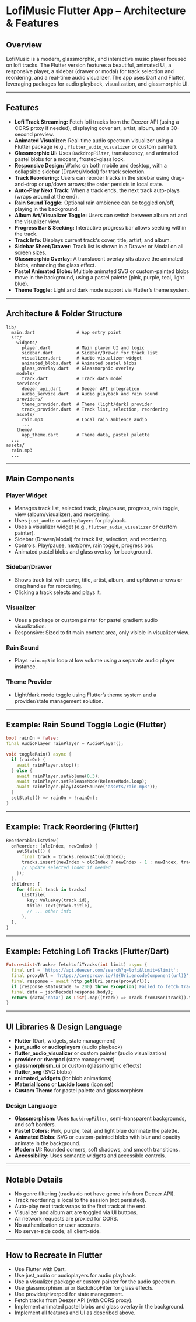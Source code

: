 # LofiMusic Flutter App – Architecture & Features

## Overview
LofiMusic is a modern, glassmorphic, and interactive music player focused on lofi tracks. The Flutter version features a beautiful, animated UI, a responsive player, a sidebar (drawer or modal) for track selection and reordering, and a real-time audio visualizer. The app uses Dart and Flutter, leveraging packages for audio playback, visualization, and glassmorphic UI.

---

## Features

- **Lofi Track Streaming:** Fetch lofi tracks from the Deezer API (using a CORS proxy if needed), displaying cover art, artist, album, and a 30-second preview.
- **Animated Visualizer:** Real-time audio spectrum visualizer using a Flutter package (e.g., `flutter_audio_visualizer` or custom painter).
- **Glassmorphic UI:** Uses `BackdropFilter`, translucency, and animated pastel blobs for a modern, frosted-glass look.
- **Responsive Design:** Works on both mobile and desktop, with a collapsible sidebar (Drawer/Modal) for track selection.
- **Track Reordering:** Users can reorder tracks in the sidebar using drag-and-drop or up/down arrows; the order persists in local state.
- **Auto-Play Next Track:** When a track ends, the next track auto-plays (wraps around at the end).
- **Rain Sound Toggle:** Optional rain ambience can be toggled on/off, playing in the background.
- **Album Art/Visualizer Toggle:** Users can switch between album art and the visualizer view.
- **Progress Bar & Seeking:** Interactive progress bar allows seeking within the track.
- **Track Info:** Displays current track's cover, title, artist, and album.
- **Sidebar Sheet/Drawer:** Track list is shown in a Drawer or Modal on all screen sizes.
- **Glassmorphic Overlay:** A translucent overlay sits above the animated blobs, enhancing the glass effect.
- **Pastel Animated Blobs:** Multiple animated SVG or custom-painted blobs move in the background, using a pastel palette (pink, purple, teal, light blue).
- **Theme Toggle:** Light and dark mode support via Flutter’s theme system.

---

## Architecture & Folder Structure

```
lib/
  main.dart                # App entry point
  src/
    widgets/
      player.dart          # Main player UI and logic
      sidebar.dart         # Sidebar/Drawer for track list
      visualizer.dart      # Audio visualizer widget
      animated_blobs.dart  # Animated pastel blobs
      glass_overlay.dart   # Glassmorphic overlay
    models/
      track.dart           # Track data model
    services/
      deezer_api.dart      # Deezer API integration
      audio_service.dart   # Audio playback and rain sound
    providers/
      theme_provider.dart  # Theme (light/dark) provider
      track_provider.dart  # Track list, selection, reordering
    assets/
      rain.mp3             # Local rain ambience audio
      ...
    theme/
      app_theme.dart       # Theme data, pastel palette
  ...
assets/
  rain.mp3
  ...
```

---

## Main Components

### Player Widget
- Manages track list, selected track, play/pause, progress, rain toggle, view (album/visualizer), and reordering.
- Uses `just_audio` or `audioplayers` for playback.
- Uses a visualizer widget (e.g., `flutter_audio_visualizer` or custom painter).
- Sidebar (Drawer/Modal) for track list, selection, and reordering.
- Controls: Play/pause, next/prev, rain toggle, progress bar.
- Animated pastel blobs and glass overlay for background.

### Sidebar/Drawer
- Shows track list with cover, title, artist, album, and up/down arrows or drag handles for reordering.
- Clicking a track selects and plays it.

### Visualizer
- Uses a package or custom painter for pastel gradient audio visualization.
- Responsive: Sized to fit main content area, only visible in visualizer view.

### Rain Sound
- Plays `rain.mp3` in loop at low volume using a separate audio player instance.

### Theme Provider
- Light/dark mode toggle using Flutter’s theme system and a provider/state management solution.

---

## Example: Rain Sound Toggle Logic (Flutter)

```dart
bool rainOn = false;
final AudioPlayer rainPlayer = AudioPlayer();

void toggleRain() async {
  if (rainOn) {
    await rainPlayer.stop();
  } else {
    await rainPlayer.setVolume(0.3);
    await rainPlayer.setReleaseMode(ReleaseMode.loop);
    await rainPlayer.play(AssetSource('assets/rain.mp3'));
  }
  setState(() => rainOn = !rainOn);
}
```

---

## Example: Track Reordering (Flutter)

```dart
ReorderableListView(
  onReorder: (oldIndex, newIndex) {
    setState(() {
      final track = tracks.removeAt(oldIndex);
      tracks.insert(newIndex > oldIndex ? newIndex - 1 : newIndex, track);
      // Update selected index if needed
    });
  },
  children: [
    for (final track in tracks)
      ListTile(
        key: ValueKey(track.id),
        title: Text(track.title),
        // ... other info
      ),
  ],
)
```

---

## Example: Fetching Lofi Tracks (Flutter/Dart)

```dart
Future<List<Track>> fetchLofiTracks(int limit) async {
  final url = 'https://api.deezer.com/search?q=lofi&limit=$limit';
  final proxyUrl = 'https://corsproxy.io/?${Uri.encodeComponent(url)}';
  final response = await http.get(Uri.parse(proxyUrl));
  if (response.statusCode != 200) throw Exception('Failed to fetch tracks');
  final data = jsonDecode(response.body);
  return (data['data'] as List).map((track) => Track.fromJson(track)).toList();
}
```

---

## UI Libraries & Design Language

- **Flutter** (Dart, widgets, state management)
- **just_audio** or **audioplayers** (audio playback)
- **flutter_audio_visualizer** or custom painter (audio visualization)
- **provider** or **riverpod** (state management)
- **glassmorphism_ui** or custom (glassmorphic effects)
- **flutter_svg** (SVG blobs)
- **animated_widgets** (for blob animations)
- **Material Icons** or **Lucide Icons** (icon set)
- **Custom Theme** for pastel palette and glassmorphism

### Design Language

- **Glassmorphism:** Uses `BackdropFilter`, semi-transparent backgrounds, and soft borders.
- **Pastel Colors:** Pink, purple, teal, and light blue dominate the palette.
- **Animated Blobs:** SVG or custom-painted blobs with blur and opacity animate in the background.
- **Modern UI:** Rounded corners, soft shadows, and smooth transitions.
- **Accessibility:** Uses semantic widgets and accessible controls.

---

## Notable Details

- No genre filtering (tracks do not have genre info from Deezer API).
- Track reordering is local to the session (not persisted).
- Auto-play next track wraps to the first track at the end.
- Visualizer and album art are toggled via UI buttons.
- All network requests are proxied for CORS.
- No authentication or user accounts.
- No server-side code; all client-side.

---

## How to Recreate in Flutter

- Use Flutter with Dart.
- Use just_audio or audioplayers for audio playback.
- Use a visualizer package or custom painter for the audio spectrum.
- Use glassmorphism_ui or BackdropFilter for glass effects.
- Use provider/riverpod for state management.
- Fetch tracks from Deezer API (with CORS proxy).
- Implement animated pastel blobs and glass overlay in the background.
- Implement all features and UI as described above. 